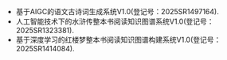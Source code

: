 - 基于AIGC的语文古诗词生成系统V1.0(登记号：2025SR1497164).
- 人工智能技术下的水浒传整本书阅读知识图谱系统V1.0(登记号：2025SR1323381).
- 基于深度学习的红楼梦整本书阅读知识图谱构建系统V1.0(登记号：2025SR1414084).
